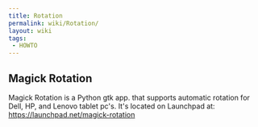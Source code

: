 ```yaml
---
title: Rotation
permalink: wiki/Rotation/
layout: wiki
tags:
 - HOWTO
---
```


Magick Rotation
---------------

Magick Rotation is a Python gtk app. that supports automatic rotation
for Dell, HP, and Lenovo tablet pc's. It's located on Launchpad at:
<https://launchpad.net/magick-rotation>
